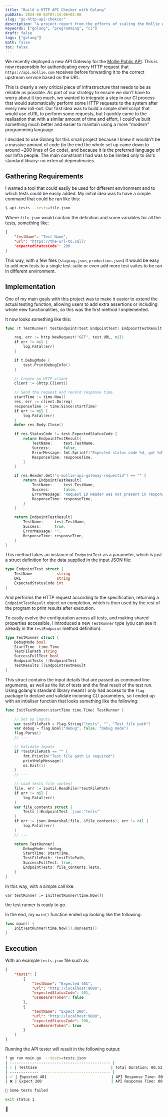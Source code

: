 ```yaml
---
title: "Build a HTTP API Checker with Golang"
pubDate: 2024-08-03T07:14:06+02:00
slug: "go-http-api-chekcer"
description: "A project report from the efforts of scaling the Mollie API to serve for global expansion"
keywords: ["golang", "programming", "ci"]
draft: false
tags: ["golang"]
math: false
toc: false
---
```


We recently deployed a new API Gateway for the [Mollie Public API](https://docs.mollie.com/reference/overview). This is now responsible for authenticating every HTTP request that `https://api.mollie.com` receives before forwarding it to the correct upstream service based on the URL.

This is clearly a very critical piece of infrastructure that needs to be as reliable as possible. As part of our strategy to ensure we don't have to worry about it too much, we wanted to integrate a step in our CI process that would automatically perform some HTTP requests to the system after every new roll-out. Our first idea was to build a simple shell script that would use cURL to perform some requests, but I quickly came to the realisation that with a similar amount of time and effort, I could've built something much better and easier to maintain using a more "modern" programming language.

I decided to use Golang for this small project because I knew it wouldn't be a massive amount of code (in the end the whole set up came down to around ~200 lines of Go code), and because it is the preferred language of our Infra people. The main constraint I had was to be limited only to Go's standard library: no external dependencies.

## Gathering Requirements

I wanted a tool that could easily be used for different environment and to which tests could be easily added. My initial idea was to have a simple command that could be ran like this:

```bash
$ api-tests --tests=file.json
```

Where `file.json` would contain the definition and some variables for all the tests, something like:

```json
{
    "testName": "Test Name",
    "url": "https://the-url-to.call/
    "expectedStatusCode": 200
}
```

This way, with a few files (`staging.json`, `production.json`) it would be easy to add new tests to a single test-suite or even add more test suites to be ran in different environment.

## Implementation

One of my main goals with this project was to make it easier to extend the actual testing function, allowing users to add extra assertions or including whole new functionalities, so this was the first method I implemented. 

It now looks something like this:

```go
func (t TestRunner) testEndpoint(test EndpointTest) EndpointTestResult {

	req, err := http.NewRequest("GET", test.URL, nil)
	if err != nil {
		log.Fatal(err)
	}

	if t.DebugMode {
		test.PrintDebugInfo()
	}

	// Create an HTTP client
	client := &http.Client{}

	// Send the request and record response time
	startTime := time.Now()
	res, err := client.Do(req)
	responseTime := time.Since(startTime)
	if err != nil {
		log.Fatal(err)
	}
	defer res.Body.Close()

	if res.StatusCode != test.ExpectedStatusCode {
		return EndpointTestResult{
			TestName:     test.TestName,
			Success:      false,
			ErrorMessage: fmt.Sprintf("Expected status code %d, got %d", test.ExpectedStatusCode, res.StatusCode),
			ResponseTime: responseTime,
		}
	}

	if res.Header.Get("x-mollie-api-gateway-requestid") == "" {
		return EndpointTestResult{
			TestName:     test.TestName,
			Success:      false,
			ErrorMessage: "Request ID Header was not present in response",
			ResponseTime: responseTime,
		}
	}

	return EndpointTestResult{
		TestName:     test.TestName,
		Success:      true,
		ErrorMessage: "",
		ResponseTime: responseTime,
	}
}
```

This method takes an instance of `EndpointTest` as a parameter, which is just a struct definition for the data supplied in the input JSON file:

```go
type EndpointTest struct {
	TestName           string
	URL                string
	ExpectedStatusCode int
}
```

And performs the HTTP request according to the specification, returning a `EndpointTestResult` object on completion, which is then used by the rest of the program to print results after execution.

To easily evolve the configuration across all tests, and making shared properties accessible, I introduced a new `TestRunner` type (you can see it already in the `testEndpoint` method definition):

```go
type TestRunner struct {
	DebugMode bool
	StartTime  time.Time
	TestFilePath string
	SuccessFullTest bool
	EndpointTests []EndpointTest
	TestResults []EndpointTestResult
}
```

This struct contains the input details that are passed as command line arguments, as well as the list of tests and the final result of the test run. Using golang's standard library meant I only had access to the `flag` package to declare and validate incoming CLI parameters, so I ended up with an intialiser function that looks something like the following:

```go
func InitTestRunner(startTime time.Time) TestRunner {

	// Set up inputs
	var testFilePath = flag.String("tests", "", "Test file path")
	var debug = flag.Bool("debug", false, "Debug mode")
	flag.Parse()
	// ---

	// Validate inputs
	if *testFilePath == "" {
		fmt.Println("Test file path is required")
		printHelpMessage()
		os.Exit(1)
	}
	// ---

	// Load tests file content
	file, err := ioutil.ReadFile(*testFilePath)
	if err != nil {
		log.Fatal(err)
	}
	var file_contents struct {
		Tests []EndpointTest `json:"tests"`
	}
	if err := json.Unmarshal(file, &file_contents); err != nil {
		log.Fatal(err)
	}
	// ---

	return TestRunner{
		DebugMode: *debug,
		StartTime: startTime,
		TestFilePath: *testFilePath,
		SuccessFullTest: true,
		EndpointTests: file_contents.Tests,
	}	
}
```

In this way, with a simple call like:

```golang
var testRunner := InitTestRunner(time.Now())
```

the test runner is ready to go.

In the end, my `main()` function ended up looking like the following:

```go
func main() {
	InitTestRunner(time.Now()).RunTests()
}
```

## Execution

With an example `tests.json` file such as:

```json
{
    "tests": [
        {
            "testName": "Expected 401",
            "url": "http://localhost:9080",
            "expectedStatusCode": 401,
            "useBearerToken": false
        },
        {
            "testName": "Expect 200",
            "url": "http://localhost:9080",
            "expectedStatusCode": 200,
            "useBearerToken": true
        }
    ]
}
```

Running the API tester will result in the following output:

```bash
? go run main.go  --tests=tests.json             
| --------------------------------------------- |
| 💡 | TestCase                                 | Total Duration: 00.53s 
| ------------- ------------------------------- |
| ✅ | Expected 401                             | API Response Time: 00.47s |   
| ❌ | Expect 200                               | API Response Time: 00.06s | Expected status code 200, got 401  

🚨 Some tests failed

exit status 1
```

🥳